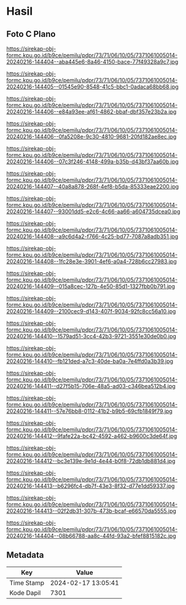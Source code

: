 # Hasil

## Foto C Plano

https://sirekap-obj-formc.kpu.go.id/b9ce/pemilu/pdpr/73/71/06/10/05/7371061005014-20240216-144404--aba445e6-8a46-4150-bace-77f49328a9c7.jpg

https://sirekap-obj-formc.kpu.go.id/b9ce/pemilu/pdpr/73/71/06/10/05/7371061005014-20240216-144405--01545e90-8548-41c5-bbc1-0adaca68bb68.jpg

https://sirekap-obj-formc.kpu.go.id/b9ce/pemilu/pdpr/73/71/06/10/05/7371061005014-20240216-144406--e84a93ee-af61-4862-bbaf-dbf357e23b2a.jpg

https://sirekap-obj-formc.kpu.go.id/b9ce/pemilu/pdpr/73/71/06/10/05/7371061005014-20240216-144406--0fa5208e-9c30-4810-9681-20fd182ae8ec.jpg

https://sirekap-obj-formc.kpu.go.id/b9ce/pemilu/pdpr/73/71/06/10/05/7371061005014-20240216-144406--07c3f246-4148-499a-b35b-d43bf37aa60b.jpg

https://sirekap-obj-formc.kpu.go.id/b9ce/pemilu/pdpr/73/71/06/10/05/7371061005014-20240216-144407--40a8a878-268f-4ef8-b5da-85333eae2200.jpg

https://sirekap-obj-formc.kpu.go.id/b9ce/pemilu/pdpr/73/71/06/10/05/7371061005014-20240216-144407--93001dd5-e2c6-4c66-aa66-a604735dcea0.jpg

https://sirekap-obj-formc.kpu.go.id/b9ce/pemilu/pdpr/73/71/06/10/05/7371061005014-20240216-144408--a9c6d4a2-f766-4c25-bd77-7087a8adb351.jpg

https://sirekap-obj-formc.kpu.go.id/b9ce/pemilu/pdpr/73/71/06/10/05/7371061005014-20240216-144408--1fc28e3e-3901-4ef6-a0a4-728b6cc27983.jpg

https://sirekap-obj-formc.kpu.go.id/b9ce/pemilu/pdpr/73/71/06/10/05/7371061005014-20240216-144409--015a8cec-127b-4e50-85d1-1327fbb0b791.jpg

https://sirekap-obj-formc.kpu.go.id/b9ce/pemilu/pdpr/73/71/06/10/05/7371061005014-20240216-144409--2100cec9-d143-407f-9034-92fc8cc56a10.jpg

https://sirekap-obj-formc.kpu.go.id/b9ce/pemilu/pdpr/73/71/06/10/05/7371061005014-20240216-144410--1579ad51-3cc4-42b3-9721-3551e30de0b0.jpg

https://sirekap-obj-formc.kpu.go.id/b9ce/pemilu/pdpr/73/71/06/10/05/7371061005014-20240216-144410--fb121ded-a7c3-40de-ba0a-7e4ffd0a3b39.jpg

https://sirekap-obj-formc.kpu.go.id/b9ce/pemilu/pdpr/73/71/06/10/05/7371061005014-20240216-144411--d27f5b15-706e-48a5-ad03-c346bea512b4.jpg

https://sirekap-obj-formc.kpu.go.id/b9ce/pemilu/pdpr/73/71/06/10/05/7371061005014-20240216-144411--57e76bb8-0112-41b2-b9b5-69cfb1849f79.jpg

https://sirekap-obj-formc.kpu.go.id/b9ce/pemilu/pdpr/73/71/06/10/05/7371061005014-20240216-144412--9fafe22a-bc42-4592-a462-b9600c3de64f.jpg

https://sirekap-obj-formc.kpu.go.id/b9ce/pemilu/pdpr/73/71/06/10/05/7371061005014-20240216-144412--bc3e139e-9e1d-4e44-b0f8-72db1db881d4.jpg

https://sirekap-obj-formc.kpu.go.id/b9ce/pemilu/pdpr/73/71/06/10/05/7371061005014-20240216-144413--b6296fc4-db7f-43e3-8f32-d77e1dd59337.jpg

https://sirekap-obj-formc.kpu.go.id/b9ce/pemilu/pdpr/73/71/06/10/05/7371061005014-20240216-144413--02f2db31-307b-473b-bcaf-e66570da5555.jpg

https://sirekap-obj-formc.kpu.go.id/b9ce/pemilu/pdpr/73/71/06/10/05/7371061005014-20240216-144404--08b66788-aa8c-44fd-93a2-bfef8815182c.jpg


## Metadata

| Key        | Value               |
| ---------- | ------------------- |
| Time Stamp | 2024-02-17 13:05:41 |
| Kode Dapil | 7301                |



